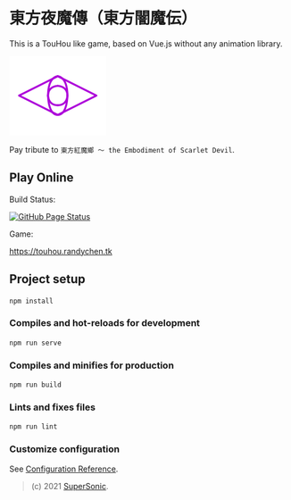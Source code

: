 # 東方夜魔傳（東方闇魔伝）

This is a TouHou like game, based on Vue.js without any animation library.

![EDU2021](src/assets/logo.svg)

Pay tribute to `東方紅魔鄉 ～ the Embodiment of Scarlet Devil`.

## Play Online

Build Status:

[![GitHub Page Status](https://github.com/supersonictw/edu2021/actions/workflows/main.yml/badge.svg)](https://github.com/supersonictw/edu2021/actions/workflows/main.yml)

Game:

<https://touhou.randychen.tk>

## Project setup
```
npm install
```

### Compiles and hot-reloads for development
```
npm run serve
```

### Compiles and minifies for production
```
npm run build
```

### Lints and fixes files
```
npm run lint
```

### Customize configuration
See [Configuration Reference](https://cli.vuejs.org/config/).

> (c) 2021 [SuperSonic](https://github.com/supersonictw).
